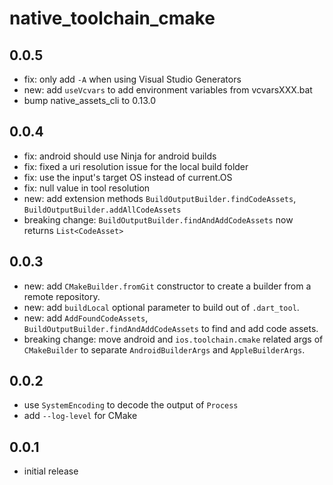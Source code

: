 # native_toolchain_cmake

## 0.0.5

- fix: only add `-A` when using Visual Studio Generators
- new: add `useVcvars` to add environment variables from vcvarsXXX.bat
- bump native_assets_cli to 0.13.0

## 0.0.4

- fix: android should use Ninja for android builds
- fix: fixed a uri resolution issue for the local build folder
- fix: use the input's target OS instead of current.OS
- fix: null value in tool resolution
- new: add extension methods `BuildOutputBuilder.findCodeAssets`, `BuildOutputBuilder.addAllCodeAssets`
- breaking change: `BuildOutputBuilder.findAndAddCodeAssets` now returns `List<CodeAsset>`

## 0.0.3

- new: add `CMakeBuilder.fromGit` constructor to create a builder from a remote repository.
- new: add `buildLocal` optional parameter to build out of `.dart_tool`.
- new: add `AddFoundCodeAssets`, `BuildOutputBuilder.findAndAddCodeAssets` to find and add code assets.
- breaking change: move android and `ios.toolchain.cmake` related args of `CMakeBuilder` to separate `AndroidBuilderArgs` and `AppleBuilderArgs`.

## 0.0.2

- use `SystemEncoding` to decode the output of `Process`
- add `--log-level` for CMake

## 0.0.1

- initial release
